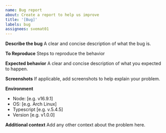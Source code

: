 ```yaml
---
name: Bug report
about: Create a report to help us improve
title: '[Bug]'
labels: bug
assignees: svemat01
---
```


**Describe the bug**
A clear and concise description of what the bug is.

**To Reproduce**
Steps to reproduce the behavior

**Expected behavior**
A clear and concise description of what you expected to happen.

**Screenshots**
If applicable, add screenshots to help explain your problem.

**Environment**

-   Node: [e.g. v16.9.1]
-   OS: [e.g. Arch Linux]
-   Typescript [e.g. v.5.4.5]
-   Version [e.g. v1.0.0]

**Additional context**
Add any other context about the problem here.
